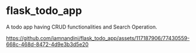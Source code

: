# flask_todo_app
A todo app having CRUD functionalities and Search Operation.

https://github.com/iamnandini/flask_todo_app/assets/117187906/77430559-668c-468d-8472-4d9e3b3d5e20

